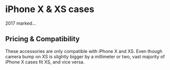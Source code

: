 # iPhone X & XS cases

2017 marked...

## Pricing & Compatibility

These accessories are only compatible with iPhone X and XS. Even though camera bump on XS is slightly bigger by a millimeter or two, vast majority of iPhone X cases fit XS, and vice versa.
